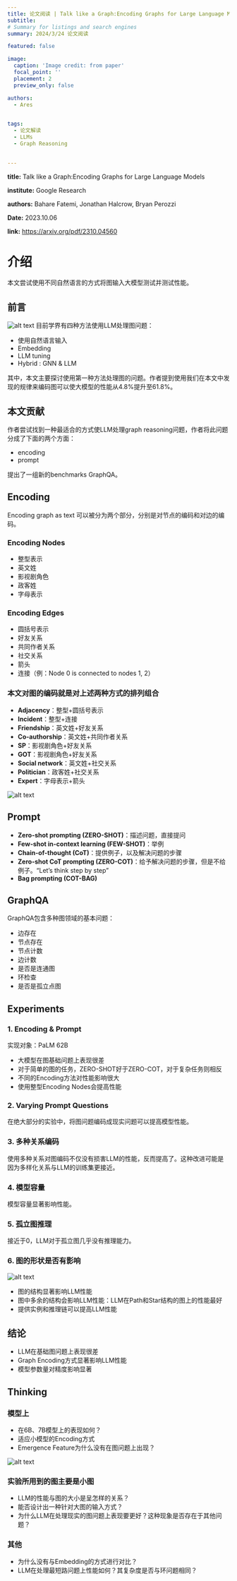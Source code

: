```yaml
---
title: 论文阅读 | Talk like a Graph:Encoding Graphs for Large Language Models
subtitle: 
# Summary for listings and search engines
summary: 2024/3/24 论文阅读

featured: false

image:
  caption: 'Image credit: from paper'
  focal_point: ''
  placement: 2
  preview_only: false

authors:
  - Ares
  

tags:
  - 论文解读
  - LLMs
  - Graph Reasoning

  
---
```


**title:** Talk like a Graph:Encoding Graphs for Large Language Models

**institute:** Google Research

**authors:**  Bahare Fatemi, Jonathan Halcrow, Bryan Perozzi

**Date:** 2023.10.06

**link:** https://arxiv.org/pdf/2310.04560
# 介绍
本文尝试使用不同自然语言的方式将图输入大模型测试并测试性能。

## 前言
![alt text](4653621c-5727-47d5-accf-37c646a3d774.jpg)
目前学界有四种方法使用LLM处理图问题：
- 使用自然语言输入
- Embedding
- LLM tuning
- Hybrid : GNN & LLM

其中，本文主要探讨使用第一种方法处理图的问题。作者提到使用我们在本文中发现的规律来编码图可以使大模型的性能从4.8%提升至61.8%。

## 本文贡献
作者尝试找到一种最适合的方式使LLM处理graph reasoning问题，作者将此问题分成了下面的两个方面：
- encoding
- prompt

提出了一组新的benchmarks GraphQA。

## Encoding
Encoding graph as text 可以被分为两个部分，分别是对节点的编码和对边的编码。

### Encoding Nodes
- 整型表示
- 英文姓
- 影视剧角色
- 政客姓
- 字母表示

### Encoding Edges
- 圆括号表示
- 好友关系
- 共同作者关系
- 社交关系
- 箭头
- 连接（例：Node 0 is connected to nodes 1, 2）

### 本文对图的编码就是对上述两种方式的排列组合
- **Adjacency**：整型+圆括号表示
- **Incident**：整型+连接
- **Friendship**：英文姓+好友关系
- **Co-authorship**：英文姓+共同作者关系
- **SP**：影视剧角色+好友关系
- **GOT**：影视剧角色+好友关系
- **Social network**：英文姓+社交关系
- **Politician**：政客姓+社交关系
- **Expert**：字母表示+箭头

![alt text](image.png)

## Prompt
- **Zero-shot prompting (ZERO-SHOT)**：描述问题，直接提问
- **Few-shot in-context learning (FEW-SHOT)**：举例
- **Chain-of-thought (CoT)**：提供例子，以及解决问题的步骤
- **Zero-shot CoT prompting (ZERO-COT)**：给予解决问题的步骤，但是不给例子。“Let’s think step by step”
- **Bag prompting (COT-BAG)**

## GraphQA
GraphQA包含多种图领域的基本问题：
- 边存在
- 节点存在
- 节点计数
- 边计数
- 是否是连通图
- 环检查
- 是否是孤立点图

## Experiments

### 1. Encoding & Prompt
实现对象：PaLM 62B
- 大模型在图基础问题上表现很差
- 对于简单的图的任务，ZERO-SHOT好于ZERO-COT，对于复杂任务则相反
- 不同的Encoding方法对性能影响很大
- 使用整型Encoding Nodes会提高性能

### 2. Varying Prompt Questions
在绝大部分的实验中，将图问题编码成现实问题可以提高模型性能。

### 3. 多种关系编码
使用多种关系对图编码不仅没有损害LLM的性能，反而提高了。这种改进可能是因为多样化关系与LLM的训练集更接近。

### 4. 模型容量
模型容量显著影响性能。

### 5. 孤立图推理
接近于0，LLM对于孤立图几乎没有推理能力。

### 6. 图的形状是否有影响
![alt text](image-1.png)
- 图的结构显著影响LLM性能
- 图中多余的结构会影响LLM性能：LLM在Path和Star结构的图上的性能最好
- 提供实例和推理链可以提高LLM性能

## 结论
- LLM在基础图问题上表现很差
- Graph Encoding方式显著影响LLM性能
- 模型参数量对精度影响显著

## Thinking

### 模型上
- 在6B、7B模型上的表现如何？
- 适应小模型的Encoding方式
- Emergence Feature为什么没有在图问题上出现？

![alt text](image-2.png)
### 实验所用到的图主要是小图
- LLM的性能与图的大小是呈怎样的关系？
- 能否设计出一种针对大图的输入方式？
- 为什么LLM在处理现实的图问题上表现要更好？这种现象是否存在于其他问题？

### 其他
- 为什么没有与Embedding的方式进行对比？
- LLM在处理最短路问题上性能如何？其复杂度是否与环问题相同？

